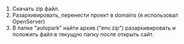 1. Скачать zip файл.
2. Разархивировать, перенести проект в domains (я использовал OpenServer)
3. В папке "autopark" найти архив ("env.zip") разархивировать и положить файл в текущую папку после открыть сайт.
